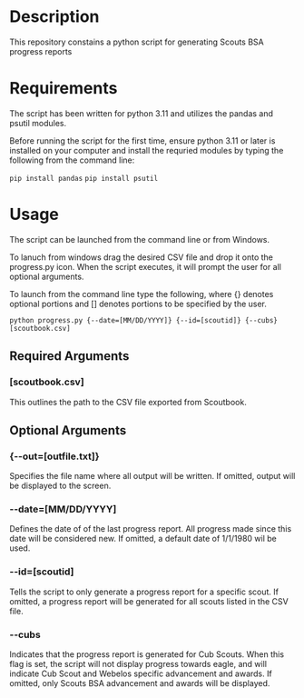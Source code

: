 # Description
This repository constains a python script for generating Scouts BSA progress reports

# Requirements
The script has been written for python 3.11 and utilizes the pandas and psutil modules.

Before running the script for the first time, ensure python 3.11 or later is installed on your computer and install the requried modules by typing the following from the command line:

`pip install pandas`
`pip install psutil`

# Usage
The script can be launched from the command line or from Windows.

To lanuch from windows drag the desired CSV file and drop it onto the progress.py icon. When the script executes, it will prompt the user for all optional arguments.

To launch from the command line type the following, where {} denotes optional portions and [] denotes portions to be specified by the user.

`python progress.py {--date=[MM/DD/YYYY]} {--id=[scoutid]} {--cubs} [scoutbook.csv]`

## Required Arguments
### [scoutbook.csv]
This outlines the path to the CSV file exported from Scoutbook.


## Optional Arguments
### {--out=[outfile.txt]}
Specifies the file name where all output will be written.
If omitted, output will be displayed to the screen.
### --date=[MM/DD/YYYY]
Defines the date of of the last progress report. All progress made since this date will be considered new.
If omitted, a default date of 1/1/1980 wil be used.
### --id=[scoutid]
Tells the script to only generate a progress report for a specific scout.
If omitted, a progress report will be generated for all scouts listed in the CSV file.
### --cubs
Indicates that the progress report is generated for Cub Scouts. When this flag is set, the script will not display progress towards eagle, and will indicate Cub Scout and Webelos specific advancement and awards.
If omitted, only Scouts BSA advancement and awards will be displayed.
